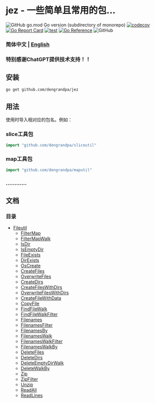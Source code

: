 # jez - 一些简单且常用的包...

![GitHub go.mod Go version (subdirectory of monorepo)](https://img.shields.io/github/go-mod/go-version/dengrandpa/jez)
[![codecov](https://codecov.io/gh/dengrandpa/jez/branch/main/graph/badge.svg?token=E3LRLIYTK2)](https://codecov.io/gh/dengrandpa/jez)
[![Go Report Card](https://goreportcard.com/badge/github.com/dengrandpa/jez)](https://goreportcard.com/report/github.com/dengrandpa/jez)
[![test](https://github.com/dengrandpa/jez/actions/workflows/workflows.yml/badge.svg)](https://github.com/dengrandpa/jez/actions/workflows/workflows.yml)
[![Go Reference](https://pkg.go.dev/badge/github.com/dengrandpa/jez.svg)](https://pkg.go.dev/github.com/dengrandpa/jez)
![GitHub](https://img.shields.io/github/license/dengrandpa/jez)


### 简体中文 | [English](./README_en.md) 

### 特别感谢ChatGPT提供技术支持！！

## 安装

```sh
go get github.com/dengrandpa/jez
```

## 用法

使用时导入相对应的包名。例如：

### slice工具包
```go
import "github.com/dengrandpa/sliceutil"
```

### map工具包
```go
import "github.com/dengrandpa/maputil"
```

### …………

## 文档
### 目录
-   [Fileutil](./docs/fileutil.md)
    -   [FilterMap](./docs/fileutil.md#filterMap)
    -   [FilterMapWalk](./docs/fileutil.md#filterMapWalk)
    -   [IsDir](./docs/fileutil.md#isDir)
    -   [IsEmptyDir](./docs/fileutil.md#isEmptyDir)
    -   [FileExists](./docs/fileutil.md#fileExists)
    -   [DirExists](./docs/fileutil.md#dirExists)
    -   [OsCreate](./docs/fileutil.md#osCreate)
    -   [CreateFiles](./docs/fileutil.md#createFiles)
    -   [OverwriteFiles](./docs/fileutil.md#overwriteFiles)
    -   [CreateDirs](./docs/fileutil.md#createDirs)
    -   [CreateFilesWithDirs](./docs/fileutil.md#createFilesWithDirs)
    -   [OverwriteFilesWithDirs](./docs/fileutil.md#overwriteFilesWithDirs)
    -   [CreateFileWithData](./docs/fileutil.md#createFileWithData)
    -   [CopyFile](./docs/fileutil.md#copyFile)
    -   [FindFileWalk](./docs/fileutil.md#findFileWalk)
    -   [FindFileWalkFilter](./docs/fileutil.md#findFileWalkFilter)
    -   [Filenames](./docs/fileutil.md#filenames)
    -   [FilenamesFilter](./docs/fileutil.md#filenamesFilter)
    -   [FilenamesBy](./docs/fileutil.md#filenamesBy)
    -   [FilenamesWalk](./docs/fileutil.md#filenamesWalk)
    -   [FilenamesWalkFilter](./docs/fileutil.md#filenamesWalkFilter)
    -   [FilenamesWalkBy](./docs/fileutil.md#filenamesWalkBy)
    -   [DeleteFiles](./docs/fileutil.md#deleteFiles)
    -   [DeleteDirs](./docs/fileutil.md#deleteDirs)
    -   [DeleteEmptyDirWalk](./docs/fileutil.md#deleteEmptyDirWalk)
    -   [DeleteWalkBy](./docs/fileutil.md#deleteWalkBy)
    -   [Zip](./docs/fileutil.md#zip)
    -   [ZipFilter](./docs/fileutil.md#zipFilter)
    -   [Unzip](./docs/fileutil.md#unzip)
    -   [ReadAll](./docs/fileutil.md#readAll)
    -   [ReadLines](./docs/fileutil.md#readLines)
